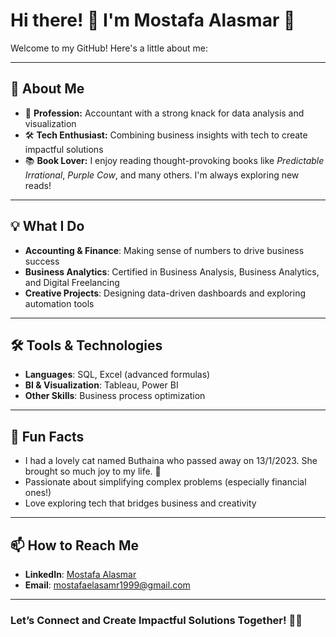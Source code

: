 # Hi there! 👋 I'm Mostafa Alasmar 🎤

Welcome to my GitHub! Here's a little about me:

---

## 🚀 About Me
- 💼 **Profession:** Accountant with a strong knack for data analysis and visualization
- 🛠️ **Tech Enthusiast:** Combining business insights with tech to create impactful solutions
- 📚 **Book Lover:** I enjoy reading thought-provoking books like *Predictable Irrational*, *Purple Cow*, and many others. I'm always exploring new reads!

---

## 💡 What I Do
- **Accounting & Finance**: Making sense of numbers to drive business success
- **Business Analytics**: Certified in Business Analysis, Business Analytics, and Digital Freelancing
- **Creative Projects**: Designing data-driven dashboards and exploring automation tools

---

## 🛠️ Tools & Technologies
- **Languages**: SQL, Excel (advanced formulas)
- **BI & Visualization**: Tableau, Power BI
- **Other Skills**: Business process optimization

---

## 🌟 Fun Facts
- I had a lovely cat named Buthaina who passed away on 13/1/2023. She brought so much joy to my life. 🐾
- Passionate about simplifying complex problems (especially financial ones!)
- Love exploring tech that bridges business and creativity

---


## 📫 How to Reach Me
- **LinkedIn**: [Mostafa Alasmar](https://www.linkedin.com/in/mostafa-alasmar/)
- **Email**: mostafaelasamr1999@gmail.com

---

### Let’s Connect and Create Impactful Solutions Together! 💼✨
